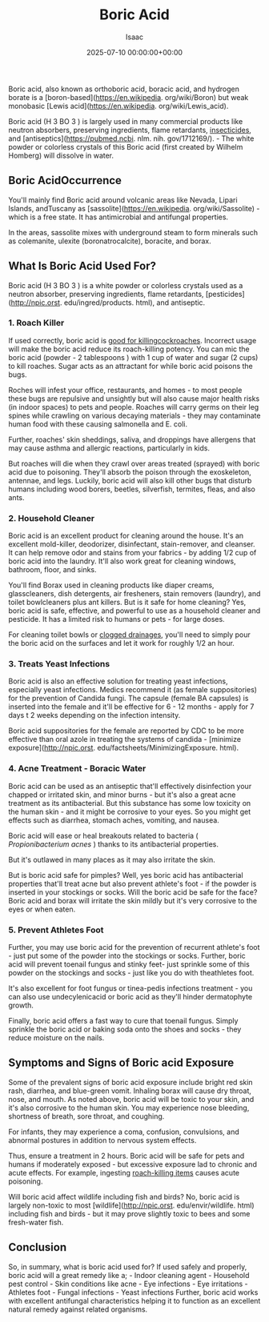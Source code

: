 ﻿---
title: Boric Acid
description: Boric acid, also known as orthoboric acid, boracic acid, and hydrogen borate is a boron-based but weak monobasic Lewis acid . Boric acid H 3 BO 3  is largely...
slug: /boric-acid/
date: 2025-07-10 00:00:00+00:00
lastmod: 2025-07-10 00:00:00+03:00
author: Isaac
categories:
- Cockroaches
- Guide
tags:
- cockroaches
- acid
layout: post
---

Boric acid, also known as orthoboric acid, boracic acid, and hydrogen borate is a [boron-based](https://en.wikipedia. org/wiki/Boron) but weak monobasic [Lewis acid](https://en.wikipedia. org/wiki/Lewis_acid).

Boric acid (H 3 BO 3 ) is largely used in many commercial products like neutron absorbers, preserving ingredients, flame retardants, [insecticides](https://pestpolicy.com/does-boric-acid-kill-roaches/), and [antiseptics](https://pubmed.ncbi. nlm. nih. gov/1712169/). - The white powder or colorless crystals of this Boric acid (first created by Wilhelm Homberg) will dissolve in water.

##  Boric AcidOccurrence

You'll mainly find Boric acid around volcanic areas like Nevada, Lipari Islands, andTuscany as [sassolite](https://en.wikipedia. org/wiki/Sassolite) - which is a free state. It has antimicrobial and antifungal properties.

In the areas, sassolite mixes with underground steam to form minerals such as colemanite, ulexite (boronatrocalcite), boracite, and borax.

##  What Is Boric Acid Used For?

Boric acid (H 3 BO 3 ) is a white powder or colorless crystals used as a neutron absorber, preserving ingredients, flame retardants, [pesticides](http://npic.orst. edu/ingred/products. html), and antiseptic.

###  1. Roach Killer

If used correctly, boric acid is [good for killingcockroaches](https://pestpolicy.com/does-boric-acid-kill-roaches/). Incorrect usage will make the boric acid reduce its roach-killing potency. You can mic the boric acid (powder - 2 tablespoons ) with 1 cup of water and sugar (2 cups) to kill roaches. Sugar acts as an attractant for while boric acid poisons the bugs.

Roches will infest your office, restaurants, and homes - to most people these bugs are repulsive and unsightly but will also cause major health risks (in indoor spaces) to pets and people. Roaches will carry germs on their leg spines while crawling on various decaying materials - they may contaminate human food with these causing salmonella and E. coli.

Further, roaches' skin sheddings, saliva, and droppings have allergens that may cause asthma and allergic reactions, particularly in kids.

But roaches will die when they crawl over areas treated (sprayed) with boric acid due to poisoning. They'll absorb the poison through the exoskeleton, antennae, and legs. Luckily, boric acid will also kill other bugs that disturb humans including wood borers, beetles, silverfish, termites, fleas, and also ants.

###  2. Household Cleaner

Boric acid is an excellent product for cleaning around the house. It's an excellent mold-killer, deodorizer, disinfectant, stain-remover, and cleanser. It can help remove odor and stains from your fabrics - by adding 1/2 cup of boric acid into the laundry. It'll also work great for cleaning windows, bathroom, floor, and sinks.

You'll find Borax used in cleaning products like diaper creams, glasscleaners, dish detergents, air fresheners, stain removers (laundry), and toilet bowlcleaners plus ant killers. But is it safe for home cleaning? Yes, boric acid is safe, effective, and powerful to use as a household cleaner and pesticide. It has a limited risk to humans or pets - for large doses.

For cleaning toilet bowls or [clogged drainages](https://pestpolicy.com/best-drain-cleaner//), you'll need to simply pour the boric acid on the surfaces and let it work for roughly 1/2 an hour.

###  **3. Treats Yeast Infections**

Boric acid is also an effective solution for treating yeast infections, especially yeast infections. Medics recommend it (as female suppositories) for the prevention of Candida fungi. The capsule (female BA capsules) is inserted into the female and it'll be effective for 6 - 12 months - apply for 7 days t 2 weeks depending on the infection intensity.

Boric acid suppositories for the female are reported by CDC to be more effective than oral azole in treating the systems of candida - [minimize exposure](http://npic.orst. edu/factsheets/MinimizingExposure. html).

###  4. Acne Treatment - Boracic Water

Boric acid can be used as an antiseptic that'll effectively disinfection your chapped or irritated skin, and minor burns - but it's also a great acne treatment as its antibacterial. But this substance has some low toxicity on the human skin - and it might be corrosive to your eyes. So you might get effects such as diarrhea, stomach aches, vomiting, and nausea.

Boric acid will ease or heal breakouts related to bacteria ( *Propionibacterium acnes* ) thanks to its antibacterial properties.

But it's outlawed in many places as it may also irritate the skin.

But is boric acid safe for pimples? Well, yes boric acid has antibacterial properties that'll treat acne but also prevent athlete's foot - if the powder is inserted in your stockings or socks. Will the boric acid be safe for the face? Boric acid and borax will irritate the skin mildly but it's very corrosive to the eyes or when eaten.

###  5. Prevent Athletes Foot

Further, you may use boric acid for the prevention of recurrent athlete's foot - just put some of the powder into the stockings or socks. Further, boric acid will prevent toenail fungus and stinky feet- just sprinkle some of this powder on the stockings and socks - just like you do with theathletes foot.

It's also excellent for foot fungus or tinea-pedis infections treatment - you can also use undecylenicacid or boric acid as they'll hinder dermatophyte growth.

Finally, boric acid offers a fast way to cure that toenail fungus. Simply sprinkle the boric acid or baking soda onto the shoes and socks - they reduce moisture on the nails.

##  Symptoms and Signs of Boric acid Exposure

Some of the prevalent signs of boric acid exposure include bright red skin rash, diarrhea, and blue-green vomit. Inhaling borax will cause dry throat, nose, and mouth. As noted above, boric acid will be toxic to your skin, and it's also corrosive to the human skin. You may experience nose bleeding, shortness of breath, sore throat, and coughing.

For infants, they may experience a coma, confusion, convulsions, and abnormal postures in addition to nervous system effects.

Thus, ensure a treatment in 2 hours. Boric acid will be safe for pets and humans if moderately exposed - but excessive exposure lad to chronic and acute effects. For example, ingesting [roach-killing items](https://pestpolicy.com/best-roach-killer-for-apartments/) causes acute poisoning.

Will boric acid affect wildlife including fish and birds? No, boric acid is largely non-toxic to most [wildlife](http://npic.orst. edu/envir/wildlife. html) including fish and birds - but it may prove slightly toxic to bees and some fresh-water fish.

##  Conclusion

So, in summary, what is boric acid used for? If used safely and properly, boric acid will a great remedy like a; - Indoor cleaning agent - Household pest control - Skin conditions like acne - Eye infections - Eye irritations - Athletes foot - Fungal infections - Yeast infections Further, boric acid works with excellent antifungal characteristics helping it to function as an excellent natural remedy against related organisms.

